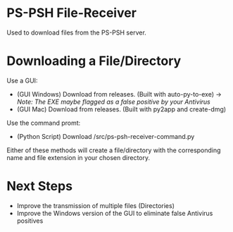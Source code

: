 # PS-PSH File-Receiver
Used to download files from the PS-PSH server.

# Downloading a File/Directory
Use a GUI:
- (GUI Windows) Download from releases. (Built with auto-py-to-exe) -> _Note: The EXE maybe flagged as a false positive by your Antivirus_
- (GUI Mac) Download from releases. (Built with py2app and create-dmg)

Use the command promt:
- (Python Script) Download /src/ps-psh-receiver-command.py


Either of these methods will create a file/directory with the corresponding name and file extension in your chosen directory.

# Next Steps
- Improve the transmission of multiple files (Directories)
- Improve the Windows version of the GUI to eliminate false Antivirus positives
